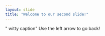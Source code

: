 ```yaml
---
layout: slide
title: "Welcome to our second slide!"
---
```

" witty caption"
Use the left arrow to go back!
